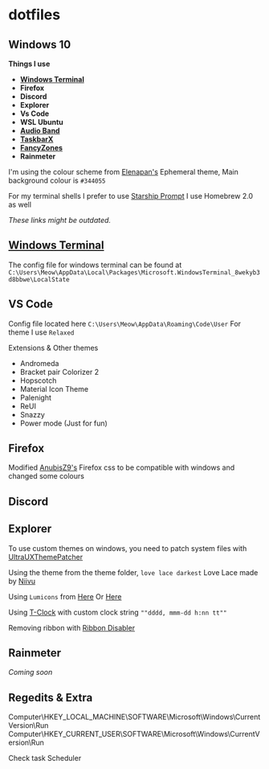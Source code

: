 # dotfiles
## Windows 10

**Things I use**
+ **[Windows Terminal](https://github.com/microsoft/termina)**
+ **Firefox**
+ **Discord**
+ **Explorer**
+ **Vs Code**
+ **WSL Ubuntu**
+ **[Audio Band](https://github.com/dsafa/audio-band)**
+ **[TaskbarX](https://github.com/ChrisAnd1998/TaskbarX)**
+ **[FancyZones](https://github.com/microsoft/PowerToys)**
+ **Rainmeter**

I'm using the colour scheme from [Elenapan's](https://github.com/elenapan/dotfiles) Ephemeral theme, Main background colour is  ``#344055``

For my terminal shells I prefer to use [Starship Prompt](https://starship.rs/)
I use Homebrew 2.0 as well 

*These links might be outdated.*

## [Windows Terminal](https://github.com/microsoft/termina)
The config file for windows terminal can be found at
``C:\Users\Meow\AppData\Local\Packages\Microsoft.WindowsTerminal_8wekyb3d8bbwe\LocalState`` 


## VS Code
Config file located here ``C:\Users\Meow\AppData\Roaming\Code\User``
For theme I use ``Relaxed``

Extensions & Other themes  
+ Andromeda
+ Bracket pair Colorizer 2
+ Hopscotch
+ Material Icon Theme 
+ Palenight
+ ReUI
+ Snazzy
+ Power mode (Just for fun)


## Firefox
Modified [AnubisZ9's](https://github.com/AnubisZ9/python-projects/blob/master/Dotfiles/) Firefox css to be compatible with windows and changed some colours

## Discord

## Explorer
To use custom themes on windows, you need to patch system files with [UltraUXThemePatcher](https://github.com/namazso/SecureUxTheme)    

Using the theme from the theme folder, ``love lace darkest`` Love Lace made by [Niivu](https://www.deviantart.com/niivu)

Using ``Lumicons`` from [Here](https://www.deviantart.com/vantler/art/Lumicons-662277185) Or [Here](https://www.deviantart.com/niivu/art/Lumicons-Installer-812994066)

Using [T-Clock](https://github.com/White-Tiger/T-Clock) with custom clock string ``""dddd, mmm-dd h:nn tt""``

Removing ribbon with [Ribbon Disabler](https://winaero.com/blog/ribbon-disabler-4-0-for-windows-10-version-1903/)

## Rainmeter
*Coming soon*

## Regedits & Extra
Computer\HKEY_LOCAL_MACHINE\SOFTWARE\Microsoft\Windows\CurrentVersion\Run  
Computer\HKEY_CURRENT_USER\SOFTWARE\Microsoft\Windows\CurrentVersion\Run

Check task Scheduler